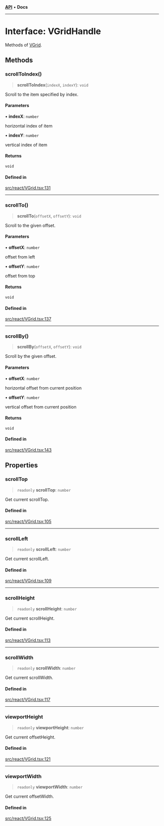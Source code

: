 [**API**](../../API.md) • **Docs**

***

# Interface: VGridHandle

Methods of [VGrid](../functions/experimental_VGrid.md).

## Methods

### scrollToIndex()

> **scrollToIndex**(`indexX`, `indexY`): `void`

Scroll to the item specified by index.

#### Parameters

• **indexX**: `number`

horizontal index of item

• **indexY**: `number`

vertical index of item

#### Returns

`void`

#### Defined in

[src/react/VGrid.tsx:131](https://github.com/inokawa/virtua/blob/32f9f6b9c3b95459050bec74dc68e5e83f575685/src/react/VGrid.tsx#L131)

***

### scrollTo()

> **scrollTo**(`offsetX`, `offsetY`): `void`

Scroll to the given offset.

#### Parameters

• **offsetX**: `number`

offset from left

• **offsetY**: `number`

offset from top

#### Returns

`void`

#### Defined in

[src/react/VGrid.tsx:137](https://github.com/inokawa/virtua/blob/32f9f6b9c3b95459050bec74dc68e5e83f575685/src/react/VGrid.tsx#L137)

***

### scrollBy()

> **scrollBy**(`offsetX`, `offsetY`): `void`

Scroll by the given offset.

#### Parameters

• **offsetX**: `number`

horizontal offset from current position

• **offsetY**: `number`

vertical offset from current position

#### Returns

`void`

#### Defined in

[src/react/VGrid.tsx:143](https://github.com/inokawa/virtua/blob/32f9f6b9c3b95459050bec74dc68e5e83f575685/src/react/VGrid.tsx#L143)

## Properties

### scrollTop

> `readonly` **scrollTop**: `number`

Get current scrollTop.

#### Defined in

[src/react/VGrid.tsx:105](https://github.com/inokawa/virtua/blob/32f9f6b9c3b95459050bec74dc68e5e83f575685/src/react/VGrid.tsx#L105)

***

### scrollLeft

> `readonly` **scrollLeft**: `number`

Get current scrollLeft.

#### Defined in

[src/react/VGrid.tsx:109](https://github.com/inokawa/virtua/blob/32f9f6b9c3b95459050bec74dc68e5e83f575685/src/react/VGrid.tsx#L109)

***

### scrollHeight

> `readonly` **scrollHeight**: `number`

Get current scrollHeight.

#### Defined in

[src/react/VGrid.tsx:113](https://github.com/inokawa/virtua/blob/32f9f6b9c3b95459050bec74dc68e5e83f575685/src/react/VGrid.tsx#L113)

***

### scrollWidth

> `readonly` **scrollWidth**: `number`

Get current scrollWidth.

#### Defined in

[src/react/VGrid.tsx:117](https://github.com/inokawa/virtua/blob/32f9f6b9c3b95459050bec74dc68e5e83f575685/src/react/VGrid.tsx#L117)

***

### viewportHeight

> `readonly` **viewportHeight**: `number`

Get current offsetHeight.

#### Defined in

[src/react/VGrid.tsx:121](https://github.com/inokawa/virtua/blob/32f9f6b9c3b95459050bec74dc68e5e83f575685/src/react/VGrid.tsx#L121)

***

### viewportWidth

> `readonly` **viewportWidth**: `number`

Get current offsetWidth.

#### Defined in

[src/react/VGrid.tsx:125](https://github.com/inokawa/virtua/blob/32f9f6b9c3b95459050bec74dc68e5e83f575685/src/react/VGrid.tsx#L125)
